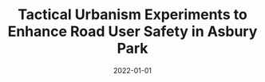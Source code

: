 ---
title: Tactical Urbanism Experiments to Enhance Road User Safety in Asbury Park
authors:
- Hannah Younes
- Wenwen Zhang
- Clinton Andrews
- Song Wen
- Jiahao Xia
- Leigh Ann Von Hagen
- Sean Meehan
- Robert B. Noland
date: '2022-01-01'
publishDate: '2022-9-24T14:20:20.236506Z'
publication_types:
- paper-conference
publication: 'TRB Annual Meeting'
---